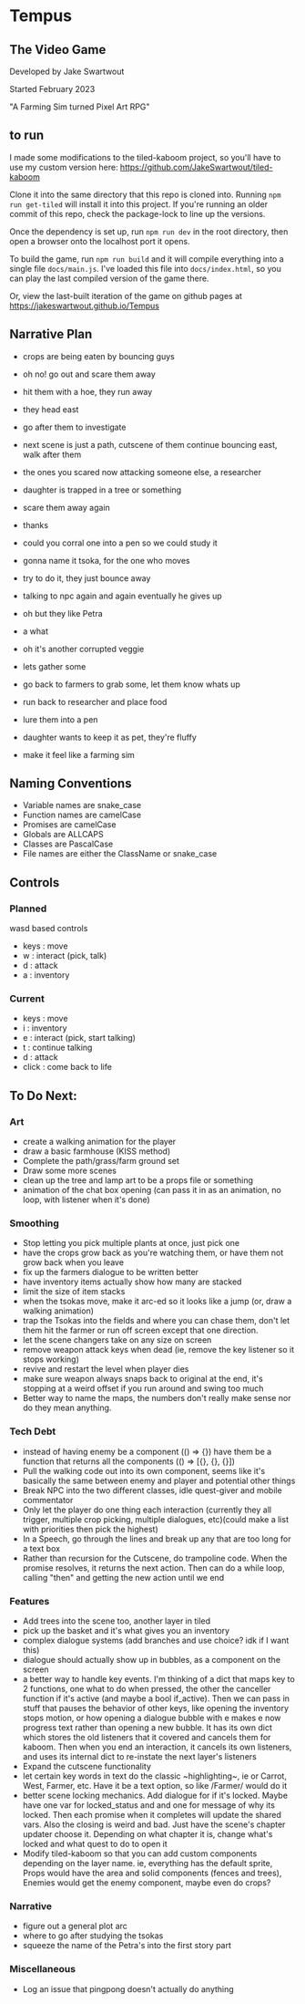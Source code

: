 # Tempus
## The Video Game
Developed by Jake Swartwout

Started February 2023

"A Farming Sim turned Pixel Art RPG"

## to run
I made some modifications to the tiled-kaboom project, so you'll have to use my custom version here:
https://github.com/JakeSwartwout/tiled-kaboom

Clone it into the same directory that this repo is cloned into. Running `npm run get-tiled` will install it into this project. If you're running an older commit of this repo, check the package-lock to line up the versions.

Once the dependency is set up, run `npm run dev` in the root directory, then open a browser onto the localhost port it opens.

To build the game, run `npm run build` and it will compile everything into a single file `docs/main.js`. I've loaded this file into `docs/index.html`, so you can play the last compiled version of the game there.

Or, view the last-built iteration of the game on github pages at https://jakeswartwout.github.io/Tempus

## Narrative Plan

* crops are being eaten by bouncing guys
* oh no! go out and scare them away
* hit them with a hoe, they run away
* they head east
* go after them to investigate
* next scene is just a path, cutscene of them continue bouncing east, walk after them
* the ones you scared now attacking someone else, a researcher
* daughter is trapped in a tree or something
* scare them away again
* thanks
* could you corral one into a pen so we could study it
* gonna name it tsoka, for the one who moves
* try to do it, they just bounce away
* talking to npc again and again eventually he gives up
* oh but they like Petra
* a what
* oh it's another corrupted veggie
* lets gather some
* go back to farmers to grab some, let them know whats up
* run back to researcher and place food
* lure them into a pen
* daughter wants to keep it as pet, they're fluffy

* make it feel like a farming sim

## Naming Conventions
* Variable names are snake_case
* Function names are camelCase
* Promises are camelCase
* Globals are ALLCAPS
* Classes are PascalCase
* File names are either the ClassName or snake_case

## Controls

### Planned

wasd based controls
* keys : move
* w : interact (pick, talk)
* d : attack
* a : inventory

### Current
* keys : move
* i : inventory
* e : interact (pick, start talking)
* t : continue talking
* d : attack
* click : come back to life

## To Do Next:
### Art
* create a walking animation for the player
* draw a basic farmhouse (KISS method)
* Complete the path/grass/farm ground set
* Draw some more scenes
* clean up the tree and lamp art to be a props file or something
* animation of the chat box opening (can pass it in as an animation, no loop, with listener when it's done)
### Smoothing
* Stop letting you pick multiple plants at once, just pick one
* have the crops grow back as you're watching them, or have them not grow back when you leave
* fix up the farmers dialogue to be written better
* have inventory items actually show how many are stacked
* limit the size of item stacks
* when the tsokas move, make it arc-ed so it looks like a jump (or, draw a walking animation)
* trap the Tsokas into the fields and where you can chase them, don't let them hit the farmer or run off screen except that one direction.
* let the scene changers take on any size on screen
* remove weapon attack keys when dead (ie, remove the key listener so it stops working)
* revive and restart the level when player dies
* make sure weapon always snaps back to original at the end, it's stopping at a weird offset if you run around and swing too much
* Better way to name the maps, the numbers don't really make sense nor do they mean anything.
### Tech Debt
* instead of having enemy be a component (() => {}) have them be a function that returns all the components (() => [{}, {}, {}])
* Pull the walking code out into its own component, seems like it's basically the same between enemy and player and potential other things
* Break NPC into the two different classes, idle quest-giver and mobile commentator
* Only let the player do one thing each interaction (currently they all trigger, multiple crop picking, multiple dialogues, etc)(could make a list with priorities then pick the highest)
* In a Speech, go through the lines and break up any that are too long for a text box
* Rather than recursion for the Cutscene, do trampoline code. When the promise resolves, it returns the next action. Then can do a while loop, calling "then" and getting the new action until we end
### Features
* Add trees into the scene too, another layer in tiled
* pick up the basket and it's what gives you an inventory
* complex dialogue systems (add branches and use choice? idk if I want this)
* dialogue should actually show up in bubbles, as a component on the screen
* a better way to handle key events. I'm thinking of a dict that maps key to 2 functions, one what to do when pressed, the other the canceller function if it's active (and maybe a bool if_active). Then we can pass in stuff that pauses the behavior of other keys, like opening the inventory stops motion, or how opening a dialogue bubble with e makes e now progress text rather than opening a new bubble. It has its own dict which stores the old listeners that it covered and cancels them for kaboom. Then when you end an interaction, it cancels its own listeners, and uses its internal dict to re-instate the next layer's listeners
* Expand the cutscene functionality
* let certain key words in text do the classic ~highlighting~, ie or Carrot, West, Farmer, etc. Have it be a text option, so like /Farmer/ would do it
* better scene locking mechanics. Add dialogue for if it's locked. Maybe have one var for locked_status and and one for message of why its locked. Then each promise when it completes will update the shared vars. Also the closing is weird and bad. Just have the scene's chapter updater choose it. Depending on what chapter it is, change what's locked and what quest to do to open it
* Modify tiled-kaboom so that you can add custom components depending on the layer name. ie, everything has the default sprite, Props would have the area and solid components (fences and trees), Enemies would get the enemy component, maybe even do crops?
### Narrative
* figure out a general plot arc
* where to go after studying the tsokas
* squeeze the name of the Petra's into the first story part
### Miscellaneous
* Log an issue that pingpong doesn't actually do anything
